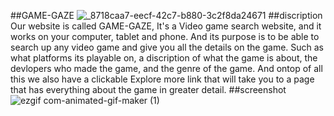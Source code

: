 ##GAME-GAZE
![_8718caa7-eecf-42c7-b880-3c2f8da24671](https://github.com/bragonese1/game-gaze/assets/148402227/97a52b0c-b9e0-4b8d-8fe6-e2942b4e64b5)
##discription
Our website is called GAME-GAZE, It's a Video game search website, and it works on your computer, tablet and phone. And its purpose is to be able to search up any video game and give
you all the details on the game. Such as what platforms its playable on, a discription of what the game is about, the devlopers who made the game, and the genre of the game. And 
ontop of all this we also have a clickable Explore more link that will take you to a page that has everything about the game in greater detail.
##screenshot
![ezgif com-animated-gif-maker (1)](https://github.com/bragonese1/game-gaze/assets/148402227/4a5ea3b3-69bc-4d42-8593-2bcf78960ec2)
